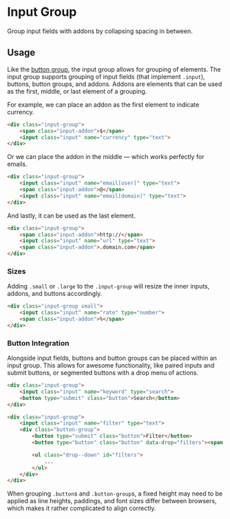 # Input Group #

Group input fields with addons by collapsing spacing in between.

## Usage ##

Like the [button group](button-group.md), the input group allows for grouping of elements.
The input group supports grouping of input fields (that implement `.input`), buttons, button groups,
and addons. Addons are elements that can be used as the first, middle, or last element of a grouping.

For example, we can place an addon as the first element to indicate currency.

```html
<div class="input-group">
    <span class="input-addon">$</span>
    <input class="input" name="currency" type="text">
</div>
```

Or we can place the addon in the middle &mdash; which works perfectly for emails.

```html
<div class="input-group">
    <input class="input" name="email[user]" type="text">
    <span class="input-addon">@</span>
    <input class="input" name="email[domain]" type="text">
</div>
```

And lastly, it can be used as the last element.

```html
<div class="input-group">
    <span class="input-addon">http://</span>
    <input class="input" name="url" type="text">
    <span class="input-addon">.domain.com</span>
</div>
```

### Sizes ###

Adding `.small` or `.large` to the `.input-group` will resize the inner inputs, addons, and
buttons accordingly.

```html
<div class="input-group small">
    <input class="input" name="rate" type="number">
    <span class="input-addon">%</span>
</div>
```

### Button Integration ###

Alongside input fields, buttons and button groups can be placed within an input group.
This allows for awesome functionality, like paired inputs and submit buttons, or segmented
buttons with a drop menu of actions.

```html
<div class="input-group">
    <input class="input" name="keyword" type="search">
    <button type="submit" class="button">Search</button>
</div>
```

```html
<div class="input-group">
    <input class="input" name="filter" type="text">
    <div class="button-group">
        <button type="submit" class="button">Filter</button>
        <button type="button" class="button" data-drop="filters"><span class="caret-down"></span></button>

        <ul class="drop--down" id="filters">
            ...
        </ul>
    </div>
</div>
```

<div class="notice is-warning">
    When grouping <code>.button</code>s and <code>.button-group</code>s,
    a fixed height may need to be applied as line heights, paddings, and font sizes
    differ between browsers, which makes it rather complicated to align correctly.
</div>